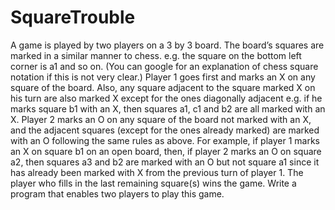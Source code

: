 # SquareTrouble
 A game is played by two players on a 3 by 3 board. The board’s squares are marked in a similar manner to chess. e.g. the square on the bottom left corner is a1 and so on. (You can google for an explanation of chess square notation if this is not very clear.)	Player 1 goes first and marks an X on any square of the board. Also, any square adjacent to the square marked X on his turn are also marked X except for the ones diagonally adjacent e.g. if he marks square b1 with an X, then squares a1, c1 and b2 are all marked with an X. Player 2 marks an O on any square of the board not marked with an X, and the adjacent squares (except for the ones already marked) are marked with an O following the same rules as above. For example, if player 1 marks an X on square b1 on an open board, then, if player 2 marks an O on square a2, then squares a3 and b2 are marked with an O but not square a1 since it has already been marked with X from the previous turn of player 1. The player who fills in the last remaining square(s) wins the game. Write a program that enables two players to play this game.
